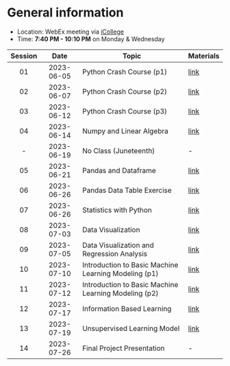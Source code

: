 # General information
* Location: WebEx meeting via [iCollege](https://gastate.view.usg.edu/d2l/home/2822689)
* Time: **7:40 PM - 10:10 PM** on Monday & Wednesday

| Session |    Date    | Topic                                                | Materials             |
| :-----: | :--------: | ---------------------------------------------------- | --------------------- |
|   01    | 2023-06-05 | Python Crash Course (p1)                             | [link](./2023-06-05/) |
|   02    | 2023-06-07 | Python Crash Course (p2)                             | [link](./2023-06-07/) |
|   03    | 2023-06-12 | Python Crash Course (p3)                             | [link](./2023-06-12/) |
|   04    | 2023-06-14 | Numpy and Linear Algebra                             | [link](./2023-06-14/) |
|    -    | 2023-06-19 | No Class (Juneteenth)                                | -                     |
|   05    | 2023-06-21 | Pandas and Dataframe                                 | [link](./2023-06-21/) |
|   06    | 2023-06-26 | Pandas Data Table Exercise                           | [link](./2023-06-26/) |
|   07    | 2023-06-26 | Statistics with Python                               | [link](./2023-06-28/) |
|   08    | 2023-07-03 | Data Visualization                                   | [link](./2023-07-03/) |
|   09    | 2023-07-05 | Data Visualization and Regression Analysis           | [link](./2023-07-05/) |
|   10    | 2023-07-10 | Introduction to Basic Machine Learning Modeling (p1) | [link](./2023-07-10/) |
|   11    | 2023-07-12 | Introduction to Basic Machine Learning Modeling (p2) | [link](./2023-07-12/) |
|   12    | 2023-07-17 | Information Based Learning                           | [link](./2023-07-17/) |
|   13    | 2023-07-19 | Unsupervised Learning Model                          | [link](./2023-07-19/) |
|   14    | 2023-07-26 | Final Project Presentation                           | -                     |
